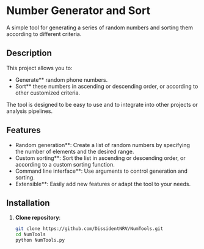 # Number Generator and Sort

A simple tool for generating a series of random numbers and sorting them according to different criteria.

## Description

This project allows you to:
- Generate** random phone numbers.
- Sort** these numbers in ascending or descending order, or according to other customized criteria.

The tool is designed to be easy to use and to integrate into other projects or analysis pipelines.

## Features

- Random generation**: Create a list of random numbers by specifying the number of elements and the desired range.
- Custom sorting**: Sort the list in ascending or descending order, or according to a custom sorting function.
- Command line interface**: Use arguments to control generation and sorting.
- Extensible**: Easily add new features or adapt the tool to your needs.

## Installation

1. **Clone repository**:
   ```bash
   git clone https://github.com/DissidentNRV/NumTools.git
   cd NumTools
   python NumTools.py
